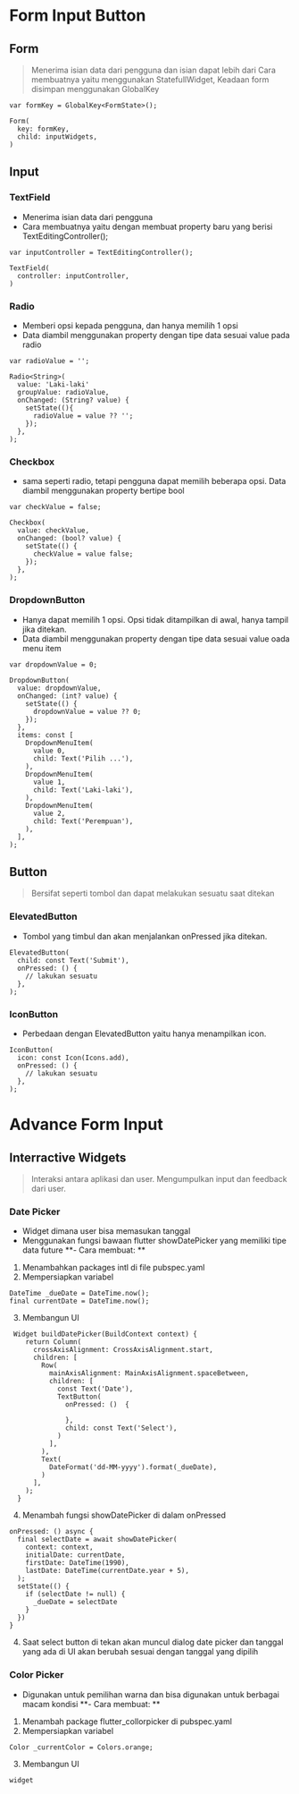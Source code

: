 # Form Input Button

## Form

> Menerima isian data dari pengguna dan isian dapat lebih dari
> Cara membuatnya yaitu menggunakan StatefullWidget, Keadaan form disimpan menggunakan GlobalKey<FormState>

```
var formKey = GlobalKey<FormState>();

Form(
  key: formKey,
  child: inputWidgets,
)
```

## Input

### TextField

- Menerima isian data dari pengguna
- Cara membuatnya yaitu dengan membuat property baru yang berisi TextEditingController();

```
var inputController = TextEditingController();

TextField(
  controller: inputController,
)
```

### Radio

- Memberi opsi kepada pengguna, dan hanya memilih 1 opsi
- Data diambil menggunakan property dengan tipe data sesuai value pada radio

```
var radioValue = '';

Radio<String>(
  value: 'Laki-laki'
  groupValue: radioValue,
  onChanged: (String? value) {
    setState((){
      radioValue = value ?? '';
    });
  },
);
```

### Checkbox

- sama seperti radio, tetapi pengguna dapat memilih beberapa opsi. Data diambil menggunakan property bertipe bool

```
var checkValue = false;

Checkbox(
  value: checkValue,
  onChanged: (bool? value) {
    setState(() {
      checkValue = value false;
    });
  },
);
```

### DropdownButton

- Hanya dapat memilih 1 opsi. Opsi tidak ditampilkan di awal, hanya tampil jika ditekan.
- Data diambil menggunakan property dengan tipe data sesuai value oada menu item

```
var dropdownValue = 0;

DropdownButton(
  value: dropdownValue,
  onChanged: (int? value) {
    setState(() {
      dropdownValue = value ?? 0;
    });
  },
  items: const [
    DropdownMenuItem(
      value 0,
      child: Text('Pilih ...'),
    ),
    DropdownMenuItem(
      value 1,
      child: Text('Laki-laki'),
    ),
    DropdownMenuItem(
      value 2,
      child: Text('Perempuan'),
    ),
  ],
);
```

## Button

> Bersifat seperti tombol dan dapat melakukan sesuatu saat ditekan

### ElevatedButton

- Tombol yang timbul dan akan menjalankan onPressed jika ditekan.

```
ElevatedButton(
  child: const Text('Submit'),
  onPressed: () {
    // lakukan sesuatu
  },
);
```

### IconButton

- Perbedaan dengan ElevatedButton yaitu hanya menampilkan icon.

```
IconButton(
  icon: const Icon(Icons.add),
  onPressed: () {
    // lakukan sesuatu
  },
);
```

# Advance Form Input

## Interractive Widgets

> Interaksi antara aplikasi dan user.
> Mengumpulkan input dan feedback dari user.

### Date Picker

- Widget dimana user bisa memasukan tanggal
- Menggunakan fungsi bawaan flutter showDatePicker yang memiliki tipe data future
  **- Cara membuat: **

1. Menambahkan packages intl di file pubspec.yaml
2. Mempersiapkan variabel

```
DateTime _dueDate = DateTime.now();
final currentDate = DateTime.now();
```

3. Membangun UI

```
 Widget buildDatePicker(BuildContext context) {
    return Column(
      crossAxisAlignment: CrossAxisAlignment.start,
      children: [
        Row(
          mainAxisAlignment: MainAxisAlignment.spaceBetween,
          children: [
            const Text('Date'),
            TextButton(
              onPressed: ()  {

              },
              child: const Text('Select'),
            )
          ],
        ),
        Text(
          DateFormat('dd-MM-yyyy').format(_dueDate),
        )
      ],
    );
  }
```

4. Menambah fungsi showDatePicker di dalam onPressed

```
onPressed: () async {
  final selectDate = await showDatePicker(
    context: context,
    initialDate: currentDate,
    firstDate: DateTime(1990),
    lastDate: DateTime(currentDate.year + 5),
  );
  setState(() {
    if (selectDate != null) {
      _dueDate = selectDate
    }
  })
}
```

4. Saat select button di tekan akan muncul dialog date picker dan tanggal yang ada di UI akan berubah sesuai dengan tanggal yang dipilih

### Color Picker

- Digunakan untuk pemilihan warna dan bisa digunakan untuk berbagai macam kondisi
  **- Cara membuat: **

1. Menambah package flutter_collorpicker di pubspec.yaml
2. Mempersiapkan variabel

```
Color _currentColor = Colors.orange;
```

3. Membangun UI

```
widget
```
